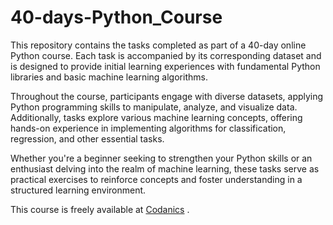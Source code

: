 # 40-days-Python_Course
This repository contains the tasks completed as part of a 40-day online Python course. Each task is accompanied by its corresponding dataset and is designed to provide initial learning experiences with fundamental Python libraries and basic machine learning algorithms.

Throughout the course, participants engage with diverse datasets, applying Python programming skills to manipulate, analyze, and visualize data. Additionally, tasks explore various machine learning concepts, offering hands-on experience in implementing algorithms for classification, regression, and other essential tasks.

Whether you're a beginner seeking to strengthen your Python skills or an enthusiast delving into the realm of machine learning, these tasks serve as practical exercises to reinforce concepts and foster understanding in a structured learning environment.




This course is freely available at [Codanics](https://codanics.com/) .
